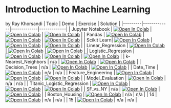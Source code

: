 # Introduction to Machine Learning
by Ray Khorsandi
| Topic | Demo | Exercise | Solution |
|---------|-------------|-------------|-------------|
| Jupyter Notebook | [![Open In Colab](https://colab.research.google.com/assets/colab-badge.svg)](https://colab.research.google.com/github/khorsandi2014/Pytorch-01/blob/main/demos/Demo_PyTorch_Tensors.ipynb) | [![Open In Colab](https://colab.research.google.com/assets/colab-badge.svg)](https://colab.research.google.com/github/khorsandi2014/Pytorch-01/blob/main/exercises/Exercise_PyTorch_Tensors.ipynb) | [![Open In Colab](https://colab.research.google.com/assets/colab-badge.svg)](https://colab.research.google.com/github/khorsandi2014/Pytorch-01/blob/main/exercises/Solution_PyTorch_Tensors.ipynb) |
| Pandas | [![Open In Colab](https://colab.research.google.com/assets/colab-badge.svg)](https://colab.research.google.com/github/khorsandi2014/Pytorch-01/blob/main/demos/Demo_Data_Visualization.ipynb) | [![Open In Colab](https://colab.research.google.com/assets/colab-badge.svg)](https://colab.research.google.com/github/khorsandi2014/Pytorch-01/blob/main/exercises/Exercise_Data_Visualization.ipynb) | [![Open In Colab](https://colab.research.google.com/assets/colab-badge.svg)](https://colab.research.google.com/github/khorsandi2014/Pytorch-01/blob/main/exercises/Solution_Data_Visualization.ipynb) |
| Scikit Learn| [![Open In Colab](https://colab.research.google.com/assets/colab-badge.svg)](https://colab.research.google.com/github/khorsandi2014/Pytorch-01/blob/main/demos/Demo_Autograd_GPU.ipynb) | [![Open In Colab](https://colab.research.google.com/assets/colab-badge.svg)](https://colab.research.google.com/github/khorsandi2014/Pytorch-01/blob/main/exercises/Exercise_Autograd_GPU.ipynb) | [![Open In Colab](https://colab.research.google.com/assets/colab-badge.svg)](https://colab.research.google.com/github/khorsandi2014/Pytorch-01/blob/main/exercises/Solution_Autograd_GPU.ipynb) |
| Linear_Regression | [![Open In Colab](https://colab.research.google.com/assets/colab-badge.svg)](https://colab.research.google.com/github/khorsandi2014/Pytorch-01/blob/main/demos/Demo_Autodiff_Algorithm.ipynb) | [![Open In Colab](https://colab.research.google.com/assets/colab-badge.svg)](https://colab.research.google.com/github/khorsandi2014/Pytorch-01/blob/main/exercises/Exercise_Autodiff_Algorithm.ipynb) | [![Open In Colab](https://colab.research.google.com/assets/colab-badge.svg)](https://colab.research.google.com/github/khorsandi2014/Pytorch-01/blob/main/exercises/Solution_Autodiff_Algorithm.ipynb) |
| Logistic_Regression | [![Open In Colab](https://colab.research.google.com/assets/colab-badge.svg)](https://colab.research.google.com/github/khorsandi2014/Pytorch-01/blob/main/demos/Demo_Pandas.ipynb) | [![Open In Colab](https://colab.research.google.com/assets/colab-badge.svg)](https://colab.research.google.com/github/khorsandi2014/Pytorch-01/blob/main/exercises/Exercise_Pandas.ipynb) | [![Open In Colab](https://colab.research.google.com/assets/colab-badge.svg)](https://colab.research.google.com/github/khorsandi2014/Pytorch-01/blob/main/exercises/Solution_Pandas.ipynb) |
| k-Nearest_Neighbors | n/a | [![Open In Colab](https://colab.research.google.com/assets/colab-badge.svg)](https://colab.research.google.com/github/khorsandi2014/Pytorch-01/blob/main/exercises/Exercise_Classifier_nnLinear.ipynb) | [![Open In Colab](https://colab.research.google.com/assets/colab-badge.svg)](https://colab.research.google.com/github/khorsandi2014/Pytorch-01/blob/main/exercises/Solution_Classifier_nnLinear.ipynb) |
| Decision_Trees | n/a | [![Open In Colab](https://colab.research.google.com/assets/colab-badge.svg)](https://colab.research.google.com/github/khorsandi2014/Pytorch-01/blob/main/exercises/Exercise_PyTorch_Dataset_Dataloader.ipynb) | [![Open In Colab](https://colab.research.google.com/assets/colab-badge.svg)](https://colab.research.google.com/github/khorsandi2014/Pytorch-01/blob/main/exercises/Solution_PyTorch_Dataset_Dataloader.ipynb) |
| Date_Time | [![Open In Colab](https://colab.research.google.com/assets/colab-badge.svg)](https://colab.research.google.com/github/khorsandi2014/Pytorch-01/blob/main/demos/Demo_PyTorch_Lightning.ipynb) | n/a | n/a |
| Feature_Engineering | [![Open In Colab](https://colab.research.google.com/assets/colab-badge.svg)](https://colab.research.google.com/github/khorsandi2014/Pytorch-01/blob/main/demos/Demo_nnSequential_Classifier.ipynb) | [![Open In Colab](https://colab.research.google.com/assets/colab-badge.svg)](https://colab.research.google.com/github/khorsandi2014/Pytorch-01/blob/main/exercises/Exercise_nnSequential_Classifier.ipynb) | [![Open In Colab](https://colab.research.google.com/assets/colab-badge.svg)](https://colab.research.google.com/github/khorsandi2014/Pytorch-01/blob/main/exercises/Solution_nnSequential_Classifier.ipynb) |
| Model_Evaluation | [![Open In Colab](https://colab.research.google.com/assets/colab-badge.svg)](https://colab.research.google.com/github/khorsandi2014/Pytorch-01/blob/main/demos/Demo_Convolutional_NN.ipynb) | n/a | n/a |
| Titanic_Logistic_Regression | [![Open In Colab](https://colab.research.google.com/assets/colab-badge.svg)](https://colab.research.google.com/github/khorsandi2014/Pytorch-01/blob/main/demos/Demo_Transfer_Learning.ipynb) | [![Open In Colab](https://colab.research.google.com/assets/colab-badge.svg)](https://colab.research.google.com/github/khorsandi2014/Pytorch-01/blob/main/exercises/Exercise_Transfer_Learning.ipynb) | [![Open In Colab](https://colab.research.google.com/assets/colab-badge.svg)](https://colab.research.google.com/github/khorsandi2014/Pytorch-01/blob/main/exercises/Solution_Transfer_Learning.ipynb) |
| SF_vs_NY | n/a | [![Open In Colab](https://colab.research.google.com/assets/colab-badge.svg)](https://colab.research.google.com/github/khorsandi2014/Pytorch-01/blob/main/exercises/Exercise_FeatEng_Optim.ipynb) | [![Open In Colab](https://colab.research.google.com/assets/colab-badge.svg)](https://colab.research.google.com/github/khorsandi2014/Pytorch-01/blob/main/exercises/Solution_FeatEng_Optim.ipynb) |
| Boston_Housing | [![Open In Colab](https://colab.research.google.com/assets/colab-badge.svg)](https://colab.research.google.com/github/khorsandi2014/Pytorch-01/blob/main/demos/Demo_Sequence_Classification.ipynb) | n/a | n/a |
| 14 | [![Open In Colab](https://colab.research.google.com/assets/colab-badge.svg)](https://colab.research.google.com/github/khorsandi2014/Pytorch-01/blob/main/demos/Demo_TorchText_Word_Embeddings.ipynb) | n/a | n/a |
| 15 | [![Open In Colab](https://colab.research.google.com/assets/colab-badge.svg)](https://colab.research.google.com/github/khorsandi2014/Pytorch-01/blob/main/demos/Demo_PyTorch_JIT.ipynb) | n/a | n/a |



